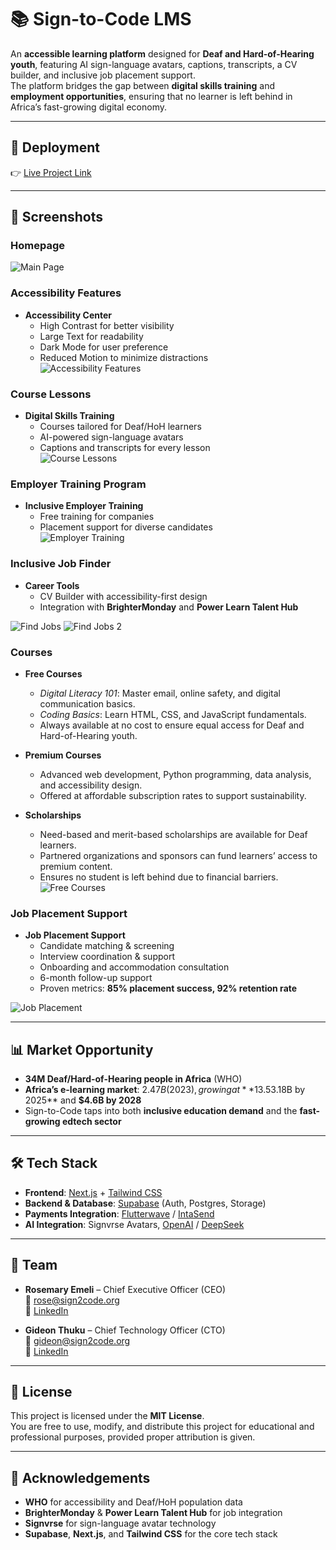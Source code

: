 # 📚 Sign-to-Code LMS

An **accessible learning platform** designed for **Deaf and Hard-of-Hearing youth**, featuring AI sign-language avatars, captions, transcripts, a CV builder, and inclusive job placement support.  
The platform bridges the gap between **digital skills training** and **employment opportunities**, ensuring that no learner is left behind in Africa’s fast-growing digital economy.

---

## 🚀 Deployment  
👉 [Live Project Link](https://398999-0bfd722b94354f74b39f30fc74496e87-6-latest.app.mgx.dev/)

---

## 📸 Screenshots  

### Homepage  
![Main Page](assets/main.png)  

### Accessibility Features  
- **Accessibility Center**  
  - High Contrast for better visibility  
  - Large Text for readability  
  - Dark Mode for user preference  
  - Reduced Motion to minimize distractions  
![Accessibility Features](assets/accessibility%20features.png)

### Course Lessons  
- **Digital Skills Training**  
  - Courses tailored for Deaf/HoH learners  
  - AI-powered sign-language avatars  
  - Captions and transcripts for every lesson  
![Course Lessons](assets/cousrses%20lessons.png) 

### Employer Training Program 
- **Inclusive Employer Training**  
  - Free training for companies  
  - Placement support for diverse candidates  
![Employer Training](assets/employer.png)  

### Inclusive Job Finder 
- **Career Tools**  
  - CV Builder with accessibility-first design  
  - Integration with **BrighterMonday** and **Power Learn Talent Hub**  

![Find Jobs](assets/find%20jobs.png) 
![Find Jobs 2](assets/find%20jobs%20%282%29.png)

### Courses  
- **Free Courses**  
  - *Digital Literacy 101*: Master email, online safety, and digital communication basics.  
  - *Coding Basics*: Learn HTML, CSS, and JavaScript fundamentals.  
  - Always available at no cost to ensure equal access for Deaf and Hard-of-Hearing youth.  

- **Premium Courses**  
  - Advanced web development, Python programming, data analysis, and accessibility design.  
  - Offered at affordable subscription rates to support sustainability.  

- **Scholarships**  
  - Need-based and merit-based scholarships are available for Deaf learners.  
  - Partnered organizations and sponsors can fund learners’ access to premium content.  
  - Ensures no student is left behind due to financial barriers.
![Free Courses](assets/free%20courses.png) 

### Job Placement Support  
- **Job Placement Support**  
  - Candidate matching & screening  
  - Interview coordination & support  
  - Onboarding and accommodation consultation  
  - 6-month follow-up support  
  - Proven metrics: **85% placement success, 92% retention rate**  

![Job Placement](assets/jobplacement.png)  

---

## 📊 Market Opportunity

- **34M Deaf/Hard-of-Hearing people in Africa** (WHO)  
- **Africa’s e-learning market**: $2.47B (2023), growing at **13.5% CAGR**, projected to reach **$3.18B by 2025** and **$4.6B by 2028**  
- Sign-to-Code taps into both **inclusive education demand** and the **fast-growing edtech sector**  

---

## 🛠️ Tech Stack

- **Frontend**: [Next.js](https://nextjs.org/) + [Tailwind CSS](https://tailwindcss.com/)  
- **Backend & Database**: [Supabase](https://supabase.com/) (Auth, Postgres, Storage)  
- **Payments Integration**: [Flutterwave](https://flutterwave.com/) / [IntaSend](https://intasend.com/)  
- **AI Integration**: Signvrse Avatars, [OpenAI](https://platform.openai.com/) / [DeepSeek](https://www.deepseek.com/)  

---

## 👥 Team

- **Rosemary Emeli** – Chief Executive Officer (CEO)  
  📧 [rose@sign2code.org](mailto:rose@sign2code.org)  
  🔗 [LinkedIn](https://www.linkedin.com/in/rosemary-emeli-b77bb9364/)  

- **Gideon Thuku** – Chief Technology Officer (CTO)  
  📧 [gideon@sign2code.org](mailto:gideon@sign2code.org)  
  🔗 [LinkedIn](https://www.linkedin.com/in/gideon-thuku-51096580/)  

---

## 📄 License

This project is licensed under the **MIT License**.  
You are free to use, modify, and distribute this project for educational and professional purposes, provided proper attribution is given.

---

## 🙌 Acknowledgements

- **WHO** for accessibility and Deaf/HoH population data  
- **BrighterMonday** & **Power Learn Talent Hub** for job integration  
- **Signvrse** for sign-language avatar technology  
- **Supabase**, **Next.js**, and **Tailwind CSS** for the core tech stack  
